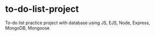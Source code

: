 # to-do-list-project
To-do list practice project with database using JS, EJS, Node, Express, MongoDB, Mongoose
